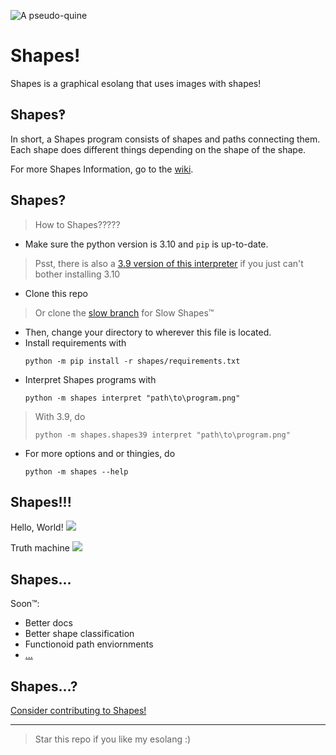 ![A pseudo-quine](https://raw.githubusercontent.com/photon-niko/shapes/main/logo/Shapes.png "A pseudo-quine")

# Shapes!

Shapes is a graphical esolang that uses images with shapes!

## Shapes‽

In short, a Shapes program consists of shapes and paths connecting them. Each shape does different things depending on the shape of the shape.

For more Shapes Information, go to the [wiki](https://github.com/PhotonNikko/shapes/wiki).

## Shapes?

> How to Shapes?????

* Make sure the python version is 3.10 and `pip` is up-to-date.
>Psst, there is also a [3.9 version of this interpreter](https://github.com/PhotonNikko/shapes/tree/main/shapes39/shapes) if you just can't bother installing 3.10
* Clone this repo
>Or clone the [slow branch](https://github.com/photon-niko/shapes/tree/slow) for Slow Shapes™
* Then, change your directory to wherever this file is located.
* Install requirements with
  ```
  python -m pip install -r shapes/requirements.txt
  ```
* Interpret Shapes programs with 
  ```
  python -m shapes interpret "path\to\program.png"
  ```
> With 3.9, do
> ```
> python -m shapes.shapes39 interpret "path\to\program.png"
> ```

* For more options and or thingies, do
  ```
  python -m shapes --help
  ```
## Shapes!!!
Hello, World!
![](https://github.com/PhotonNikko/shapes/blob/main/examples/helloworld.png)

Truth machine
![](https://github.com/PhotonNikko/shapes/blob/main/examples/truth-machine.png)

## Shapes...

Soon™:
* Better docs
* Better shape classification
* Functionoid path enviornments
* [...](https://github.com/photon-niko/shapes/blob/main/roadmap.md)

## Shapes...?

[Consider contributing to Shapes!](https://github.com/photon-niko/shapes/blob/main/CONTRIBUTING.md)

-------

> Star this repo if you like my esolang :)
